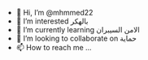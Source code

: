 - 👋 Hi, I’m @mhmmed22
- 👀 I’m interested بالهكر 
- 🌱 I’m currently learning  الامن السيبران
- 💞️ I’m looking to collaborate on  حماية
- 📫 How to reach me ...

<!---
mhmmed22/mhmmed22 is a ✨ special ✨ repository because its `README.md` (this file) appears on your GitHub profile.
You can click the Preview link to take a look at your changes.
--->
